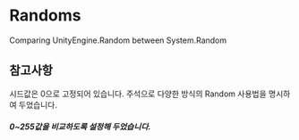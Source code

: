# Randoms
Comparing UnityEngine.Random between System.Random
## 참고사항
시드값은 0으로 고정되어 있습니다.
주석으로 다양한 방식의 Random 사용법을 명시하여 두었습니다.
##### 0~255값을 비교하도록 설정해 두었습니다.
